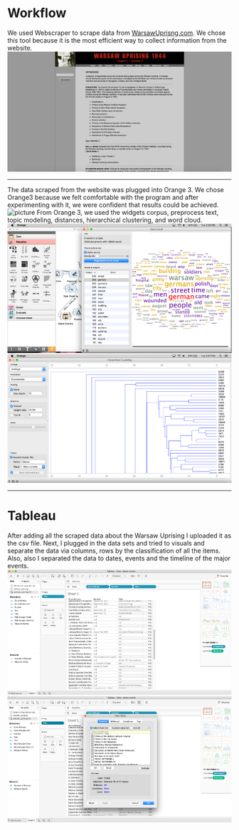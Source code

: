 # Workflow

We used Webscraper to scrape data from [WarsawUprisng.com](warsawuprising.com/witnesses). We chose this tool because it is the most efficient way to collect information from the website. 
![picture](imgs/witnesses44.png)

---

The data scraped from the website was plugged into Orange 3. We chose Orange3 because we felt comfortable with the program and after experimenting with it, we were confident that results could be achieved. 
![picture](imgs/Picture.png)
From Orange 3, we used the widgets corpus, preprocess text, topic modeling, distances, hierarchical clustering, and word cloud. 
![picture](imgs/Picture2.png)
![picture](imgs/Picture3.png)

---

# Tableau

After adding all the scraped data about the Warsaw Uprising I uploaded it as the csv file. Next, I plugged in the data sets and tried to visuals and separate the data via columns, rows by the classification of all the items. Also, also I separated the data to dates, events and the timeline of the major events.
![picture](imgs/Picture4.png)
![picture](imgs/Picture5.png)





